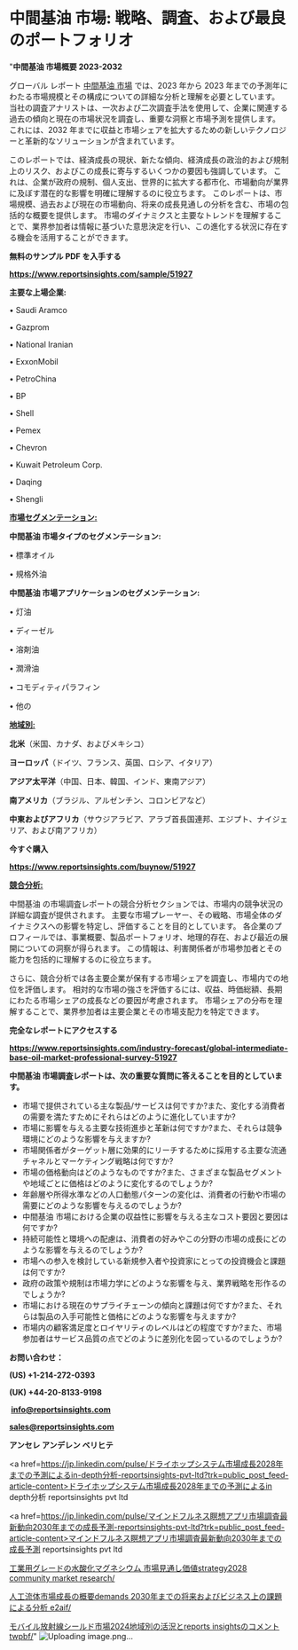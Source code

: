 # 中間基油 市場: 戦略、調査、および最良のポートフォリオ

"<strong>中間基油 市場概要 2023-2032</strong>

グローバル レポート <a href=https://www.reportsinsights.com/sample/51927>中間基油 市場</a> では、2023 年から 2023 年までの予測年にわたる市場規模とその構成についての詳細な分析と理解を必要としています。 当社の調査アナリストは、一次および二次調査手法を使用して、企業に関連する過去の傾向と現在の市場状況を調査し、重要な洞察と市場予測を提供します。 これには、2032 年までに収益と市場シェアを拡大​​するための新しいテクノロジーと革新的なソリューションが含まれています。

このレポートでは、経済成長の現状、新たな傾向、経済成長の政治的および規制上のリスク、およびこの成長に寄与するいくつかの要因も強調しています。 これは、企業が政府の規制、個人支出、世界的に拡大する都市化、市場動向が業界に及ぼす潜在的な影響を明確に理解するのに役立ちます。 このレポートは、市場規模、過去および現在の市場動向、将来の成長見通しの分析を含む、市場の包括的な概要を提供します。 市場のダイナミクスと主要なトレンドを理解することで、業界参加者は情報に基づいた意思決定を行い、この進化する状況に存在する機会を活用することができます。

<strong><b>無料のサンプル PDF を入手する</b></strong>

<a href=https://www.reportsinsights.com/sample/51927><strong><u>https://www.reportsinsights.com/sample/51927</u></strong></a>

<strong>主要な上場企業:</strong>

• Saudi Aramco

• Gazprom

• National Iranian

• ExxonMobil

• PetroChina

• BP

• Shell

• Pemex

• Chevron

• Kuwait Petroleum Corp.

• Daqing

• Shengli

<strong><u>市場セグメンテーション</u></strong><strong><u>:</u></strong>

<strong>中間基油 市場タイプのセグメンテーション:</strong>

• 標準オイル

• 規格外油

<strong>中間基油 市場アプリケーションのセグメンテーション:</strong>

• 灯油

• ディーゼル

• 溶剤油

• 潤滑油

• コモディティパラフィン

• 他の

<strong><u>地域別</u></strong><strong><u>:</u></strong>

<strong>北米</strong>（米国、カナダ、およびメキシコ）

<strong>ヨーロッパ</strong>（ドイツ、フランス、英国、ロシア、イタリア）

<strong>アジア太平洋</strong>（中国、日本、韓国、インド、東南アジア）

<strong>南アメリカ</strong>（ブラジル、アルゼンチン、コロンビアなど）

<strong>中東およびアフリカ</strong>（サウジアラビア、アラブ首長国連邦、エジプト、ナイジェリア、および南アフリカ）

<strong>今すぐ購入</strong>

<a href=https://www.reportsinsights.com/buynow/51927><strong><u>https://www.reportsinsights.com/buynow/51927</u></strong></a>

<strong><u>競合分析:</u></strong>

中間基油 の市場調査レポートの競合分析セクションでは、市場内の競争状況の詳細な調査が提供されます。 主要な市場プレーヤー、その戦略、市場全体のダイナミクスへの影響を特定し、評価することを目的としています。 各企業のプロフィールでは、事業概要、製品ポートフォリオ、地理的存在、および最近の展開についての洞察が得られます。 この情報は、利害関係者が市場参加者とその能力を包括的に理解するのに役立ちます。

さらに、競合分析では各主要企業が保有する市場シェアを調査し、市場内での地位を評価します。 相対的な市場の強さを評価するには、収益、時価総額、長期にわたる市場シェアの成長などの要因が考慮されます。 市場シェアの分布を理解することで、業界参加者は主要企業とその市場支配力を特定できます。

<strong>完全なレポートにアクセスする</strong>

<a href=https://www.reportsinsights.com/industry-forecast/global-intermediate-base-oil-market-professional-survey-51927><strong><u><b>https://www.reportsinsights.com/industry-forecast/global-intermediate-base-oil-market-professional-survey-51927</b></u></strong></a>

<strong><b>中間基油 市場調査レポートは、次の重要な質問に答えることを目的としています。</b></strong>
<ul>
  <li>市場で提供されている主な製品/サービスは何ですか?また、変化する消費者の需要を満たすためにそれらはどのように進化していますか?</li>
  <li>市場に影響を与える主要な技術進歩と革新は何ですか?また、それらは競争環境にどのような影響を与えますか?</li>
  <li>市場関係者がターゲット層に効果的にリーチするために採用する主要な流通チャネルとマーケティング戦略は何ですか?</li>
  <li>市場の価格動向はどのようなものですか?また、さまざまな製品セグメントや地域ごとに価格はどのように変化するのでしょうか?</li>
  <li>年齢層や所得水準などの人口動態パターンの変化は、消費者の行動や市場の需要にどのような影響を与えるのでしょうか?</li>
  <li>中間基油 市場における企業の収益性に影響を与える主なコスト要因と要因は何ですか?</li>
  <li>持続可能性と環境への配慮は、消費者の好みやこの分野の市場の成長にどのような影響を与えるのでしょうか?</li>
  <li>市場への参入を検討している新規参入者や投資家にとっての投資機会と課題は何ですか?</li>
  <li>政府の政策や規制は市場力学にどのような影響を与え、業界戦略を形作るのでしょうか?</li>
  <li>市場における現在のサプライチェーンの傾向と課題は何ですか?また、それらは製品の入手可能性と価格にどのような影響を与えますか?</li>
  <li>市場内の顧客満足度とロイヤリティのレベルはどの程度ですか?また、市場参加者はサービス品質の点でどのように差別化を図っているのでしょうか?</li>
</ul>
<strong>お問い合わせ：</strong>

<strong>(US) +1-214-272-0393</strong>

<strong>(UK) +44-20-8133-9198</strong>

<strong> </strong><a href=info@reportsinsights.com><strong><u>info@reportsinsights.com</u></strong></a>

<a href=sales@reportsinsights.com><strong><u>sales@reportsinsights.com</u></strong></a>

<strong>アンセレ アンデレン ベリヒテ</strong>

<a href=https://jp.linkedin.com/pulse/ドライホップシステム市場成長2028年までの予測によるin-depth分析-reportsinsights-pvt-ltd?trk=public_post_feed-article-content>ドライホップシステム市場成長2028年までの予測によるin depth分析 reportsinsights pvt ltd</a>

<a href=https://jp.linkedin.com/pulse/マインドフルネス瞑想アプリ市場調査最新動向2030年までの成長予測-reportsinsights-pvt-ltd?trk=public_post_feed-article-content>マインドフルネス瞑想アプリ市場調査最新動向2030年までの成長予測 reportsinsights pvt ltd</a>

<a href=https://www.linkedin.com/pulse/工業用グレードの水酸化マグネシウム-市場見通し価値strategy2028-community-market-research/>工業用グレードの水酸化マグネシウム 市場見通し価値strategy2028 community market research/</a>

<a href=https://www.linkedin.com/pulse/人工流体市場成長の概要demands-2030年までの将来およびビジネス上の課題による分析-e2aif/>人工流体市場成長の概要demands 2030年までの将来およびビジネス上の課題による分析 e2aif/</a>

<a href=https://www.linkedin.com/pulse/モバイル放射線シールド市場2024地域別の活況とreports-insightsのコメント-twpbf/>モバイル放射線シールド市場2024地域別の活況とreports insightsのコメント twpbf/</a>"
![Uploading image.png…]()
